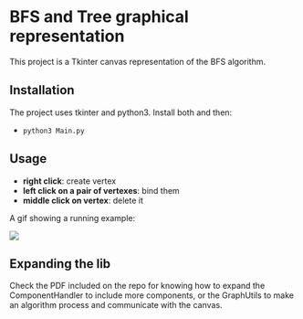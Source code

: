 # BFS and Tree graphical representation

This project is a Tkinter canvas representation of the BFS algorithm.

## Installation 

The project uses tkinter and python3. Install both and then:

- `python3 Main.py`

## Usage

- **right click**: create vertex
- **left click on a pair of vertexes**: bind them
- **middle click on vertex**: delete it

A gif showing a running example:

![](https://i.imgur.com/jehnJV4.gif)

## Expanding the lib

Check the PDF included on the repo for knowing how to expand the ComponentHandler to include more components, or the GraphUtils to make an algorithm process and communicate with the canvas.